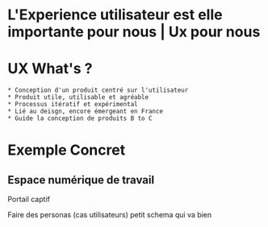 # L'Experience utilisateur est elle importante pour nous | Ux pour nous
##

# UX What's ?

    * Conception d'un produit centré sur l'utilisateur
    * Produit utile, utilisable et agréable
    * Processus itératif et expérimental
    * Lié au deisgn, encore émergeant en France
    * Guide la conception de produits B to C

# Exemple Concret
## Espace numérique de travail
Portail captif


Faire des personas (cas utilisateurs)
    petit schema qui va bien
